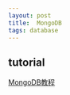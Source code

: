 ```yaml
---
layout: post
title:  MongoDB
tags: database
---
```


## tutorial

[MongoDB教程](http://www.w3cschool.cc/mongodb/mongodb-tutorial.html)